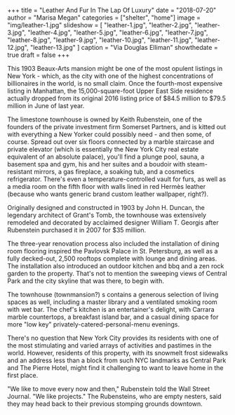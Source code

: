 +++
title = "Leather And Fur In The Lap Of Luxury"
date = "2018-07-20"
author = "Marisa Megan"
categories = ["shelter", "home"]
image = "img/leather-1.jpg"
slideshow = [
  "leather-1.jpg",
  "leather-2.jpg",
  "leather-3.jpg",
  "leather-4.jpg",
  "leather-5.jpg",
  "leather-6.jpg",
  "leather-7.jpg",
  "leather-8.jpg",
  "leather-9.jpg",
  "leather-10.jpg",
  "leather-11.jpg",
  "leather-12.jpg",
  "leather-13.jpg"
]
caption = "Via Douglas Elliman"
showthedate = true
draft = false
+++

This 1903 Beaux-Arts mansion might be one of the most opulent listings in New York - which, as the city with one of the highest concentrations of billionaires in the world, is no small claim. Once the fourth-most expensive listing in Manhattan, the 15,000-square-foot Upper East Side residence actually dropped from its original 2016 listing price of $84.5 million to $79.5 million in June of last year.

The limestone townhouse is owned by Keith Rubenstein, one of the founders of the private investment firm Somerset Partners, and is kitted out with everything a New Yorker could possibly need - and then some, of course. Spread out over six floors connected by a marble staircase and private elevator (which is essentially the New York City real estate equivalent of an absolute palace), you'll find a plunge pool, sauna, a basement spa and gym, his and her suites and a boudoir with steam-resistant mirrors, a gas fireplace, a soaking tub, and a cosmetics refrigerator. There's even a temperature-controlled vault for furs, as well as a media room on the fifth floor with walls lined in red Hermès leather (because who wants generic brand custom leather wallpaper, right?).

Originally designed and constructed in 1903 by John H. Duncan, the legendary architect of Grant's Tomb, the townhouse was extensively remodeled and decorated by acclaimed designer William T. Georgis after Rubenstein purchased it in 2007 for $35 million.

The three-year renovation process also included the installation of dining room flooring inspired the Pavlovsk Palace in St. Petersburg, as well as a fully decked-out, 2,500 rooftops complete with lounge and dining areas. The installation also introduced an outdoor kitchen and bbq and a zen rock garden to the property. That's not to mention the sweeping views of Central Park and the city skyline that was there, to begin with.

The townhouse (townmansion?) s contains a generous selection of living spaces as well, including a master library and a ventilated smoking room with wet bar. The chef's kitchen is an entertainer's delight, with Carrara marble countertops, a breakfast island bar, and a casual dining space for more "low key" privately-catered-personal-menu evenings.

There's no question that New York City provides its residents with one of the most stimulating and varied arrays of activities and pastimes in the world. However, residents of this property, with its snowmelt frost sidewalks and an address less than a block from such NYC landmarks as Central Park and The Pierre Hotel, might find it challenging to want to leave home in the first place.

"We like to move every now and then," Rubenstein told the Wall Street Journal. "We like projects." The Rubensteins, who are empty nesters, said they may head back to their previous stomping grounds downtown.